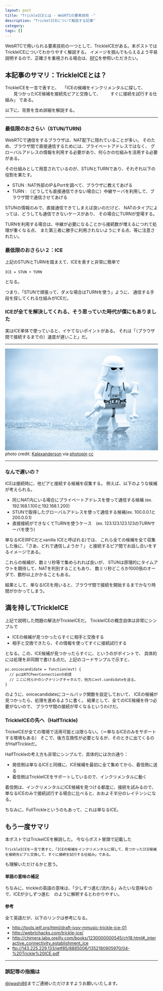 ```yaml
---
layout: post
title: "TrickleICEとは - WebRTCの要素技術 -"
description: "TrickelICEについて解説する記事"
category: 
tags: []
---
```


WebRTCで用いられる要素技術の一つとして、TrickleICEがある。本ポストではTrickleICEについてわかりやすく解説する。
イメージを掴んでもらえるよう平易説明するので、正確さを重視される場合は、[RFC](http://tools.ietf.org/html/draft-ivov-mmusic-trickle-ice-01)を参照いただきたい。

## 本記事のサマリ：TrickleICEとは？
TrickleICEを一言で表すと、
　「ICEの候補をインクリメンタルに探して、
　　見つかったICE候補を接続先ピアと交換して、
　　すぐに接続を試行する仕組み」
である。

以下に、背景を含め詳細を解説する。

<script async src="//pagead2.googlesyndication.com/pagead/js/adsbygoogle.js"></script>
<!-- iwashico_middle -->
<ins class="adsbygoogle"
     style="display:block"
     data-ad-client="ca-pub-4737755123993145"
     data-ad-slot="6593095118"
     data-ad-format="auto"></ins>
<script>
(adsbygoogle = window.adsbygoogle || []).push({});
</script>

------

### 最低限のおさらい（STUN/TURN)
WebRTCで通信をするブラウザは、NAT配下に隠れていることが多い。
そのため、ブラウザ間で直接通信するためには、プライベートアドレスではなく、
グローバルアドレスの情報を利用する必要があり、何らかの仕組みを活用する必要がある。

その仕組みとして用意されているのが、STUNとTURNであり、それぞれ以下の役割を果たす。

- STUN : NAT外部のIP＆Portを調べて、ブラウザに教えてあげる
- TURN : （どうしても直接通信できない場合に）中継サーバを利用して、ブラウザ間で通信させてあげる

STUNの情報のみで、直接通信できてしまえば良いのだけど、
NATのタイプによっては、どうしても通信できないケースがあり、
その場合にTURNが登場する。

TURNを利用する場合は、中継が必要になることから接続数が増えるにつれて処理が重くなる点、
また第三者に勝手に利用されないようにする点、等に注意されたい。

### 最低限のおさらい２：ICE
上記のSTUNとTURNを踏まえて、ICEを表すと非常に簡単で

`ICE = STUN + TURN`

となる。

つまり、「STUNで頑張って、ダメな場合はTURNを使う」ように、
通信する手段を探してくれる仕組みがICEだ。


### ICEが全てを解決してくれる、そう思っていた時代が僕にもありました
実はICE単体で使っていると、イケてないポイントがある。
それは「（ブラウザ間で接続するまでの）速度が遅いこと」だ。


----
<img src="/assets/images/medium_6735333641.jpg" alt="ice image" class="img-responsive">
photo credit: <a href="http://www.flickr.com/photos/kalexanderson/6735333641/">Kalexanderson</a> via <a href="http://photopin.com">photopin</a> <a href="http://creativecommons.org/licenses/by-nc-sa/2.0/">cc</a>

----

### なんで遅いの？
ICEは接続時に、他ピアと接続する候補を収集する。
例えば、以下のような候補が考えられる。

- 同じNAT内にいる場合にプライベートアドレスを使って通信する候補 (ex. 192.168.1.100と192.168.1.200)
- STUNで取得したグローバルアドレスを使って通信する候補(ex. 100.0.0.1と200.0.0.1)
- 直接接続ができなくてTURNを使うケース　(ex. 123.123.123.123のTURNサーバを使う)

単なるICE(RFCだとvanilla ICEと呼ばれる)では、
これら全ての候補を全て収集した後に、「さあ、どれで通信しようか？」
と接続するピア間でお話し合いをするイメージである。

これらの候補が、数ミリ秒等で集められれば良いが、
STUNは原理的にタイムアウトを期待して、NATを判別することもあり、
数ミリ秒どころか1000倍のオーダで、数秒以上かかることもある。

結果として、単なるICEを用いると、ブラウザ間で接続を開始するまでかなり時間がかかってしまう。

## 満を持してTrickleICE
上記で説明した問題の解法がTrickleICEだ。
TrickleICEの概念自体は非常にシンプルで

- ICEの候補が見つかったらすぐに相手と交換する
- 相手と交換できたら、その情報を使ってすぐに接続試行する

となる。この、ICE候補が見つかったらすぐに、というのがポイントで、
具体的には処理を非同期で書ける点だ。上記のコードサンプルで示すと、

```
pc.onicecandidate = function(evt) {
  // pcはRTCPeerConnectionの前提
  // ここに何らかのシグナリングチャネルで、他方にevt.candidateを送る。
}
```

のように、onicecandidateにコールバック関数を設定しておいて、
ICEの候補が見つかったら、処理を進めるように書く。
結果として、全てのICE候補を待つ必要がないので、
ブラウザ間の接続が早くなるというわけだ。

### TrickleICEの先へ（HalfTrickle)
TrickeICEが全ての環境で活用可能とは限らない。（＝単なるICEのみをサポートする環境もある）
そこで、後方互換性が必要となるが、そのときに出てくるのがHalfTrickleだ。

HalfTrickleの考え方も非常にシンプルで、具体的には次の通り：

- 発信側は単なるICEと同様に、ICE候補を最初に全て集めてから、着信側に送る
- 着信側はTrickleICEをサポートしているので、インクリメンタルに動く

着信側は、インクリメンタルにICE候補を見つける都度に、接続を試みるので、
単なるICEのみで接続試行する場合に比べると、おおよそ半分のレイテンシになる。

ちなみに、FullTrickleというのもあって、これは単なるICE。

## もう一度サマリ
本ポストではTrickeICEを解説した。
今ならポスト冒頭で記載した

```
TrickleICEを一言で表すと、「ICEの候補をインクリメンタルに探して、見つかったICE候補を接続先ピアと交換して、すぐに接続を試行する仕組み」である。
```

も理解いただけるかと思う。

#### 単語の意味の補足
ちなみに、trickleの英語の意味は、「少しずつ進む/流れる」みたいな意味なので、ICEが少しずつ進む　のように解釈するとわかりやすい。

#### 参考
全て英語だが、以下のリンクは参考になる。

- <http://tools.ietf.org/html/draft-ivov-mmusic-trickle-ice-01>
- <http://webrtchacks.com/trickle-ice/>
- <http://chimera.labs.oreilly.com/books/1230000000545/ch18.html#_interactive_connectivity_establishment_ice>
- <ftp://143.225.229.133/ietf85/8885006/1352180905970/04-%20Trickle%20ICE.pdf>

-----

### 誤記等の指摘は
[@iwashi86](https://twitter.com/iwashi86)までご連絡いただけますようお願いいたします。
 